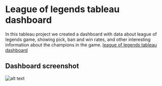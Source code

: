 # League of legends tableau dashboard
In this tableau project we created a dashboard with data about league of legends game, showing pick, ban and win rates, and other interesting information about the champions in the game.
[league of legends tableau dashboard](https://public.tableau.com/views/lol_analysis/Dashboard?:language=en-US&:display_count=n&:origin=viz_share_link)
## Dashboard screenshot
![alt text](https://github.com/nathanmargni/league_of_legends-tableau_dashboard/blob/main/data/league_of_legends_tableau_dashboard.png)
